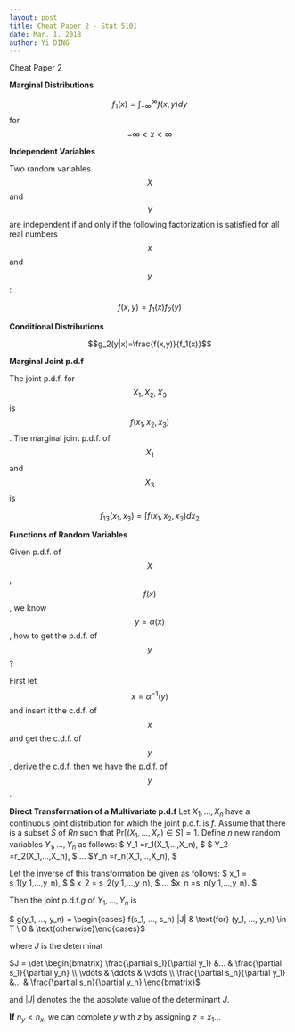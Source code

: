 ```yaml
---
layout: post
title: Cheat Paper 2 - Stat 5101
date: Mar. 1, 2018
author: Yi DING
---
```


Cheat Paper 2

**Marginal Distributions**

$$f_1(x)=\int _{-\infty}^\infty f(x,y)dy$$  for  $$-\infty < x < \infty$$

**Independent Variables**

Two random variables $$X$$ and $$Y$$ are independent if and only if the following factorization is satisfied for all real numbers $$x$$ and $$y$$:

$$f(x,y)=f_1(x)f_2(y)$$

**Conditional Distributions**

$$g_2(y|x)=\frac{f(x,y)}{f_1(x)}$$

**Marginal Joint p.d.f**

The joint p.d.f. for $$X_1, X_2, X_3$$ is $$f(x_1, x_2, x_3)$$. The marginal joint p.d.f. of $$X_1$$ and $$X_3$$ is 

$$f_{13}(x_1, x_3)=\int f(x_1, x_2, x_3)dx_2$$

**Functions of Random Variables**

Given p.d.f. of $$X$$, $$f(x)$$, we know $$y = \alpha(x)$$, how to get the p.d.f. of $$y$$?

First let $$x=\alpha^{-1}(y)$$ and insert it the c.d.f. of $$x$$ and get the c.d.f. of $$y$$, derive the c.d.f. then we have the p.d.f. of $$y$$.

**Direct Transformation of a Multivariate p.d.f**
Let $X_1, ..., X_n$ have a continuous joint distribution for which the joint p.d.f. is $f$. Assume that there is a subset $S$ of $Rn$ such that $\text{Pr}[(X_1,...,X_n)∈S]=1$. Define $n$ new random variables $Y_1,...,Y_n$ as follows:
$ Y_1 =r_1(X_1,...,X_n), $
$ Y_2 =r_2(X_1,...,X_n), $
...
$Y_n =r_n(X_1,...,X_n), $

Let the inverse of this transformation be given as follows:
$ x_1 = s_1(y_1,...,y_n), $
$ x_2 = s_2(y_1,...,y_n), $
...
$x_n =s_n(y_1,...,y_n). $

Then the joint p.d.f.$g$ of $Y_1,...,Y_n$ is

$ g(y_1, ..., y_n) =  \begin{cases} f(s_1, ..., s_n) |J| & \text{for} (y_1, ..., y_n) \in T \\  0 & \text{otherwise}\end{cases}$

where $J$ is the determinat 

$J = \det \begin{bmatrix} \frac{\partial s_1}{\partial y_1}  &… & \frac{\partial s_1}{\partial y_n} \\ \vdots & \ddots & \vdots \\ \frac{\partial s_n}{\partial y_1}  &… & \frac{\partial s_n}{\partial y_n}  \end{bmatrix}$

and $|J|$ denotes the the absolute value of the determinant $J$.

**If** $n_y < n_x$, we can complete $y$ with $z$ by assigning $z=x_1...$

